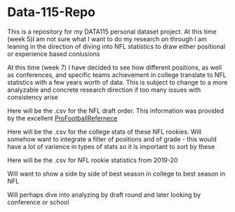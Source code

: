 # Data-115-Repo
This is a repository for my DATA115 personal dataset project. At this time (week 5)I am not sure what I want to do my research on through I am leaning in the direction of diving into NFL statistics to draw either positional or experience based conlusions

At this time (week 7) I have decided to see how different positions, as well as conferences, and specific teams achievement in college translate to NFL statistics with a few years worth of data. This is subject to change to a more analyzable and concrete research direction if too many issues with consistency arise

Here will be the .csv for the NFL draft order. This information was provided by the excellent [ProFootballRefernece](https://www.pro-football-reference.com/) 

Here will be the .csv for the college stats of these NFL rookies. Will somehow want to integrate a filter of positions and of grade - this would have a lot of varience in types of stats so it is important to sort by these 

Here will be the .csv for NFL rookie statistics from 2019-20

Will want to show a side by side of best season in college to best season in NFL 

Will perhaps dive into analyzing by draft round and later looking by conference or school
